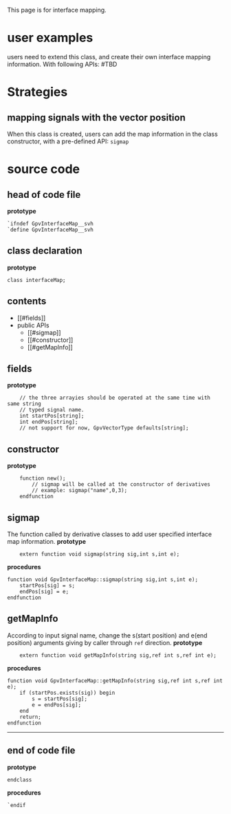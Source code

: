 This page is for interface mapping.
# user examples
users need to extend this class, and create their own interface mapping information. With following APIs: #TBD 

# Strategies
## mapping signals with the vector position
When this class is created, users can add the map information in the class constructor, with a pre-defined API: `sigmap`

# source code
## head of code file
**prototype**
```
`ifndef GpvInterfaceMap__svh
`define GpvInterfaceMap__svh

```
## class declaration
**prototype**
```
class interfaceMap;
```
## contents
- [[#fields]]
- public APIs
	- [[#sigmap]]
	- [[#constructor]]
	- [[#getMapInfo]]
## fields
**prototype**
```
	// the three arrayies should be operated at the same time with same string
	// typed signal name.
	int startPos[string];
	int endPos[string];
	// not support for now, GpvVectorType defaults[string];
```
## constructor
**prototype**
```
	function new();
		// sigmap will be called at the constructor of derivatives 
		// example: sigmap("name",0,3);
	endfunction
```
## sigmap
The function called by derivative classes to add user specified interface map information.
**prototype**
```
	extern function void sigmap(string sig,int s,int e);
```
**procedures**
```
function void GpvInterfaceMap::sigmap(string sig,int s,int e);
	startPos[sig] = s;
	endPos[sig] = e;
endfunction
```
## getMapInfo
According to input signal name, change the s(start position) and e(end position) arguments giving by caller through `ref` direction.
**prototype**
```
	extern function void getMapInfo(string sig,ref int s,ref int e);
```
**procedures**
```
function void GpvInterfaceMap::getMapInfo(string sig,ref int s,ref int e);
	if (startPos.exists(sig)) begin
		s = startPos[sig];
		e = endPos[sig];
	end
	return;
endfunction
```

---
## end of code file
**prototype**
```
endclass
```
**procedures**
```
`endif
```